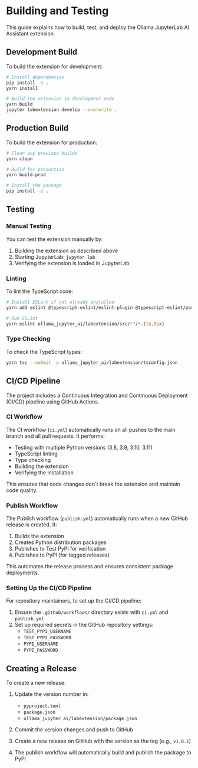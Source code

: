 # Building and Testing

This guide explains how to build, test, and deploy the Ollama JupyterLab AI Assistant extension.

## Development Build

To build the extension for development:

```bash
# Install dependencies
pip install -e .
yarn install

# Build the extension in development mode
yarn build
jupyter labextension develop --overwrite .
```

## Production Build

To build the extension for production:

```bash
# Clean any previous builds
yarn clean

# Build for production
yarn build:prod

# Install the package
pip install -e .
```

## Testing

### Manual Testing

You can test the extension manually by:

1. Building the extension as described above
2. Starting JupyterLab: `jupyter lab`
3. Verifying the extension is loaded in JupyterLab

### Linting

To lint the TypeScript code:

```bash
# Install ESLint if not already installed
yarn add eslint @typescript-eslint/eslint-plugin @typescript-eslint/parser --dev

# Run ESLint
yarn eslint ollama_jupyter_ai/labextension/src/**/*.{ts,tsx}
```

### Type Checking

To check the TypeScript types:

```bash
yarn tsc --noEmit -p ollama_jupyter_ai/labextension/tsconfig.json
```

## CI/CD Pipeline

The project includes a Continuous Integration and Continuous Deployment (CI/CD) pipeline using GitHub Actions.

### CI Workflow

The CI workflow (`ci.yml`) automatically runs on all pushes to the main branch and all pull requests. It performs:

- Testing with multiple Python versions (3.8, 3.9, 3.10, 3.11)
- TypeScript linting
- Type checking
- Building the extension
- Verifying the installation

This ensures that code changes don't break the extension and maintain code quality.

### Publish Workflow

The Publish workflow (`publish.yml`) automatically runs when a new GitHub release is created. It:

1. Builds the extension
2. Creates Python distribution packages
3. Publishes to Test PyPI for verification
4. Publishes to PyPI (for tagged releases)

This automates the release process and ensures consistent package deployments.

### Setting Up the CI/CD Pipeline

For repository maintainers, to set up the CI/CD pipeline:

1. Ensure the `.github/workflows/` directory exists with `ci.yml` and `publish.yml`
2. Set up required secrets in the GitHub repository settings:
   - `TEST_PYPI_USERNAME`
   - `TEST_PYPI_PASSWORD`
   - `PYPI_USERNAME`
   - `PYPI_PASSWORD`

## Creating a Release

To create a new release:

1. Update the version number in:
   - `pyproject.toml`
   - `package.json`
   - `ollama_jupyter_ai/labextension/package.json`

2. Commit the version changes and push to GitHub

3. Create a new release on GitHub with the version as the tag (e.g., `v1.0.1`)

4. The publish workflow will automatically build and publish the package to PyPI 